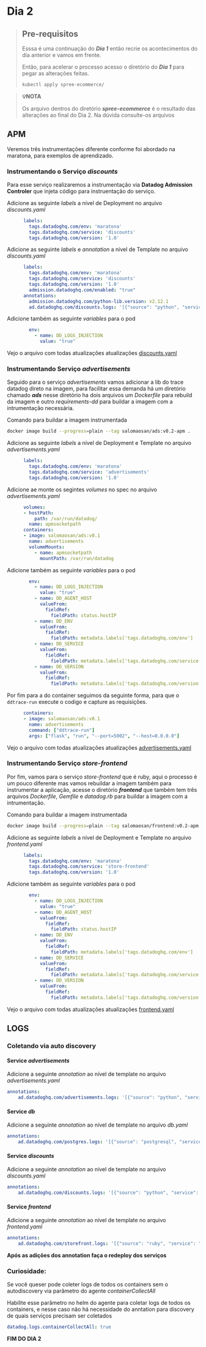 # Dia 2

>## Pre-requisitos
>
>Esssa é uma continuação do ***Dia 1*** então recrie os acontecimentos do dia anterior e vamos em frente.
>
>Então, para acelerar o processo acesso o diretório do ***Dia 1*** para pegar as alterações feitas.
>```bash
>kubectl apply spree-ecommerce/
>```

>**💡NOTA**
>
>Os arquivo dentros do diretório ***spree-ecommerce*** é o resultado das alterações ao final do Dia 2. Na dúvida consulte-os arquivos

## APM

Veremos três instrumentações diferente conforme foi abordado na maratona, para exemplos de aprendizado.

### Instrumentando o Serviço _discounts_

Para esse serviço realizaremos a instrumentação via **Datadog Admission Controler** que injeta código para instruentação do serviço.

Adicione as seguinte _labels_ a nível de Deployment no arquivo _discounts.yaml_
```yaml
      labels:
        tags.datadoghq.com/env: 'maratona'
        tags.datadoghq.com/service: 'discounts'
        tags.datadoghq.com/version: '1.0'
```

Adicione as seguinte _labels_ e _annotation_ a nível de Template no arquivo _discounts.yaml_
```yaml
      labels:
        tags.datadoghq.com/env: 'maratona'
        tags.datadoghq.com/service: 'discounts'
        tags.datadoghq.com/version: '1.0'
        admission.datadoghq.com/enabled: "true"
      annotations:
        admission.datadoghq.com/python-lib.version: v2.12.1
        ad.datadoghq.com/discounts.logs: '[{"source": "python", "service": "discounts"}]'
```

Adicione também as seguinte _variables_ para o pod
```yaml
        env:
          - name: DD_LOGS_INJECTION
            value: "true"
```

Vejo o arquivo com todas atualizações atualizações [discounts.yaml](./spree-ecommerce/discounts.yaml)

### Instrumentando Serviço _advertisements_

Seguido para o serviço _advertisements_ vamos adicionar a lib do trace datadog direto na imagem, para facilitar essa demanda há um diretório chamado ***ads*** nesse diretório ha dois arquivos um _Dockerfile_ para rebuild da imagem e outro _requirements-dd_ para buildar a imagem com a intrumentação necessária.

Comando para buildar a imagem instrumentada
```bash
docker image build --progress=plain --tag salomaosan/ads:v0.2-apm .
```

Adicione as seguinte _labels_ a nível de Deployment e Template no arquivo _advertisements.yaml_
```yaml
      labels:
        tags.datadoghq.com/env: 'maratona'
        tags.datadoghq.com/service: 'advertisements'
        tags.datadoghq.com/version: '1.0'
```

Adicione ae monte os segintes _volumes_ no spec no arquivo _advertisements.yaml_
```yaml
      volumes:
      - hostPath:
          path: /var/run/datadog/
        name: apmsocketpath
      containers:
      - image: salomaosan/ads:v0.1
        name: advertisements
        volumeMounts:
          - name: apmsocketpath
            mountPath: /var/run/datadog
```

Adicione também as seguinte _variables_ para o pod
```yaml
        env:
          - name: DD_LOGS_INJECTION
            value: "true"
          - name: DD_AGENT_HOST
            valueFrom:
              fieldRef:
                fieldPath: status.hostIP
          - name: DD_ENV
            valueFrom:
              fieldRef:
                fieldPath: metadata.labels['tags.datadoghq.com/env']
          - name: DD_SERVICE
            valueFrom:
              fieldRef:
                fieldPath: metadata.labels['tags.datadoghq.com/service']
          - name: DD_VERSION
            valueFrom:
              fieldRef:
                fieldPath: metadata.labels['tags.datadoghq.com/version']
```

Por fim para a do container seguimos da seguinte forma, para que o ```ddtrace-run``` execute o codigo e capture as requisições.

```yaml
      containers:
      - image: salomaosan/ads:v0.1
        name: advertisements
        command: ["ddtrace-run"]
        args: ["flask", "run", "--port=5002", "--host=0.0.0.0"]
```

Vejo o arquivo com todas atualizações atualizações [advertisements.yaml](./spree-ecommerce/advertisements.yaml)

### Instrumentando Serviço _store-frontend_

Por fim, vamos para o serviço _store-frontend_ que é ruby, aqui o processo é um pouco diferente mas vamos rebuildar a imagem também para instrumentar a aplicação, acesse o diretório ***frontend*** que também tem três arquivos _Dockerfile_, _Gemfile_ e _datadog.rb_ para buildar a imagem com a intrumentação.

Comando para buildar a imagem instrumentada
```bash
docker image build --progress=plain --tag salomaosan/frontend:v0.2-apm .
```

Adicione as seguinte _labels_ a nível de Deployment e Template no arquivo _frontend.yaml_
```yaml
      labels:
        tags.datadoghq.com/env: 'maratona'
        tags.datadoghq.com/service: 'store-frontend'
        tags.datadoghq.com/version: '1.0'
```

Adicione também as seguinte _variables_ para o pod
```yaml
        env:
          - name: DD_LOGS_INJECTION
            value: "true"
          - name: DD_AGENT_HOST
            valueFrom:
              fieldRef:
                fieldPath: status.hostIP
          - name: DD_ENV
            valueFrom:
              fieldRef:
                fieldPath: metadata.labels['tags.datadoghq.com/env']
          - name: DD_SERVICE
            valueFrom:
              fieldRef:
                fieldPath: metadata.labels['tags.datadoghq.com/service']
          - name: DD_VERSION
            valueFrom:
              fieldRef:
                fieldPath: metadata.labels['tags.datadoghq.com/version']
```

Vejo o arquivo com todas atualizações atualizações [frontend.yaml](./spree-ecommerce/frontend.yaml)

## LOGS

### Coletando via auto discovery

#### Service _advertisements_

Adicione a seguinte _annotation_ ao nível de template no arquivo _advertisements.yaml_
```yaml
annotations:
    ad.datadoghq.com/advertisements.logs: '[{"source": "python", "service": "advertisements"}]'
```
#### Service _db_

Adicione a seguinte _annotation_ ao nível de template no arquivo _db.yaml_
```yaml
annotations:
    ad.datadoghq.com/postgres.logs: '[{"source": "postgresql", "service": "database"}]'
```
#### Service _discounts_

Adicione a seguinte _annotation_ ao nível de template no arquivo _discounts.yaml_
```yaml
annotations:
    ad.datadoghq.com/discounts.logs: '[{"source": "python", "service": "discounts"}]'
```

#### Service _frontend_

Adicione a seguinte _annotation_ ao nível de template no arquivo _frontend.yaml_
```yaml
annotations:
    ad.datadoghq.com/storefront.logs: '[{"source": "ruby", "service": "store-frontend"}]'
```

**Após as adições dos annotation faça o redeploy dos serviços**

### Curiosidade:
Se você queser pode coleter logs de todos os containers sem o autodiscovery via parâmetro do agente _containerCollectAll_

Habilite esse parâmetro no helm do agente para coletar logs de todos os containers, e nesse caso não há necessidade do anntation para discovery de quais serviços precisam ser coletados

```yaml
datadog.logs.containerCollectAll: true
```
**FIM DO DIA 2**